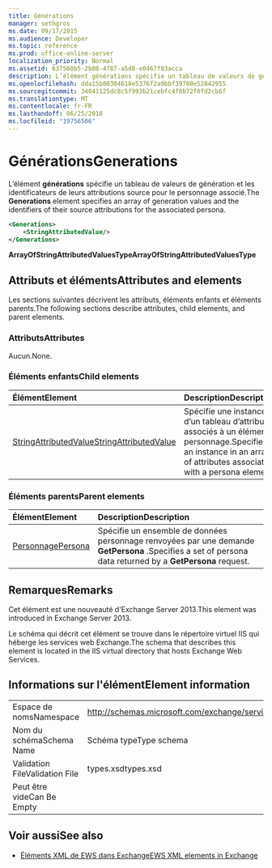 ```yaml
---
title: Générations
manager: sethgros
ms.date: 09/17/2015
ms.audience: Developer
ms.topic: reference
ms.prod: office-online-server
localization_priority: Normal
ms.assetid: 637560b5-2b08-4787-a5d8-e0467f83acca
description: L’élément générations spécifie un tableau de valeurs de génération et les identificateurs de leurs attributions source pour le personnage associé.
ms.openlocfilehash: dda15b80304618e5376f2a9bbf39780e52842955
ms.sourcegitcommit: 34041125dc8c5f993b21cebfc4f8b72f0fd2cb6f
ms.translationtype: MT
ms.contentlocale: fr-FR
ms.lasthandoff: 06/25/2018
ms.locfileid: "19756506"
---
```

# <a name="generations"></a><span data-ttu-id="982f9-103">Générations</span><span class="sxs-lookup"><span data-stu-id="982f9-103">Generations</span></span>

<span data-ttu-id="982f9-104">L’élément **générations** spécifie un tableau de valeurs de génération et les identificateurs de leurs attributions source pour le personnage associé.</span><span class="sxs-lookup"><span data-stu-id="982f9-104">The **Generations** element specifies an array of generation values and the identifiers of their source attributions for the associated persona.</span></span> 
  
```XML
<Generations>
    <StringAttributedValue/>
</Generations>
```

 <span data-ttu-id="982f9-105">**ArrayOfStringAttributedValuesType**</span><span class="sxs-lookup"><span data-stu-id="982f9-105">**ArrayOfStringAttributedValuesType**</span></span>
## <a name="attributes-and-elements"></a><span data-ttu-id="982f9-106">Attributs et éléments</span><span class="sxs-lookup"><span data-stu-id="982f9-106">Attributes and elements</span></span>

<span data-ttu-id="982f9-107">Les sections suivantes décrivent les attributs, éléments enfants et éléments parents.</span><span class="sxs-lookup"><span data-stu-id="982f9-107">The following sections describe attributes, child elements, and parent elements.</span></span>
  
### <a name="attributes"></a><span data-ttu-id="982f9-108">Attributs</span><span class="sxs-lookup"><span data-stu-id="982f9-108">Attributes</span></span>

<span data-ttu-id="982f9-109">Aucun.</span><span class="sxs-lookup"><span data-stu-id="982f9-109">None.</span></span>
  
### <a name="child-elements"></a><span data-ttu-id="982f9-110">Éléments enfants</span><span class="sxs-lookup"><span data-stu-id="982f9-110">Child elements</span></span>

|<span data-ttu-id="982f9-111">**Élément**</span><span class="sxs-lookup"><span data-stu-id="982f9-111">**Element**</span></span>|<span data-ttu-id="982f9-112">**Description**</span><span class="sxs-lookup"><span data-stu-id="982f9-112">**Description**</span></span>|
|:-----|:-----|
|[<span data-ttu-id="982f9-113">StringAttributedValue</span><span class="sxs-lookup"><span data-stu-id="982f9-113">StringAttributedValue</span></span>](stringattributedvalue.md) <br/> |<span data-ttu-id="982f9-114">Spécifie une instance d’un tableau d’attributs associés à un élément personnage.</span><span class="sxs-lookup"><span data-stu-id="982f9-114">Specifies an instance in an array of attributes associated with a persona element.</span></span>  <br/> |
   
### <a name="parent-elements"></a><span data-ttu-id="982f9-115">Éléments parents</span><span class="sxs-lookup"><span data-stu-id="982f9-115">Parent elements</span></span>

|<span data-ttu-id="982f9-116">**Élément**</span><span class="sxs-lookup"><span data-stu-id="982f9-116">**Element**</span></span>|<span data-ttu-id="982f9-117">**Description**</span><span class="sxs-lookup"><span data-stu-id="982f9-117">**Description**</span></span>|
|:-----|:-----|
|[<span data-ttu-id="982f9-118">Personnage</span><span class="sxs-lookup"><span data-stu-id="982f9-118">Persona</span></span>](persona.md) <br/> |<span data-ttu-id="982f9-119">Spécifie un ensemble de données personnage renvoyées par une demande **GetPersona** .</span><span class="sxs-lookup"><span data-stu-id="982f9-119">Specifies a set of persona data returned by a **GetPersona** request.</span></span>  <br/> |
   
## <a name="remarks"></a><span data-ttu-id="982f9-120">Remarques</span><span class="sxs-lookup"><span data-stu-id="982f9-120">Remarks</span></span>

<span data-ttu-id="982f9-121">Cet élément est une nouveauté d'Exchange Server 2013.</span><span class="sxs-lookup"><span data-stu-id="982f9-121">This element was introduced in Exchange Server 2013.</span></span>
  
<span data-ttu-id="982f9-122">Le schéma qui décrit cet élément se trouve dans le répertoire virtuel IIS qui héberge les services web Exchange.</span><span class="sxs-lookup"><span data-stu-id="982f9-122">The schema that describes this element is located in the IIS virtual directory that hosts Exchange Web Services.</span></span>
  
## <a name="element-information"></a><span data-ttu-id="982f9-123">Informations sur l'élément</span><span class="sxs-lookup"><span data-stu-id="982f9-123">Element information</span></span>

|||
|:-----|:-----|
|<span data-ttu-id="982f9-124">Espace de noms</span><span class="sxs-lookup"><span data-stu-id="982f9-124">Namespace</span></span>  <br/> |http://schemas.microsoft.com/exchange/services/2006/types  <br/> |
|<span data-ttu-id="982f9-125">Nom du schéma</span><span class="sxs-lookup"><span data-stu-id="982f9-125">Schema Name</span></span>  <br/> |<span data-ttu-id="982f9-126">Schéma type</span><span class="sxs-lookup"><span data-stu-id="982f9-126">Type schema</span></span>  <br/> |
|<span data-ttu-id="982f9-127">Validation File</span><span class="sxs-lookup"><span data-stu-id="982f9-127">Validation File</span></span>  <br/> |<span data-ttu-id="982f9-128">types.xsd</span><span class="sxs-lookup"><span data-stu-id="982f9-128">types.xsd</span></span>  <br/> |
|<span data-ttu-id="982f9-129">Peut être vide</span><span class="sxs-lookup"><span data-stu-id="982f9-129">Can Be Empty</span></span>  <br/> ||
   
## <a name="see-also"></a><span data-ttu-id="982f9-130">Voir aussi</span><span class="sxs-lookup"><span data-stu-id="982f9-130">See also</span></span>



- [<span data-ttu-id="982f9-131">Éléments XML de EWS dans Exchange</span><span class="sxs-lookup"><span data-stu-id="982f9-131">EWS XML elements in Exchange</span></span>](ews-xml-elements-in-exchange.md)

